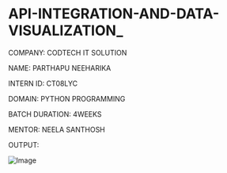 # API-INTEGRATION-AND-DATA-VISUALIZATION_

COMPANY: CODTECH IT SOLUTION

NAME: PARTHAPU NEEHARIKA

INTERN ID: CT08LYC

DOMAIN: PYTHON PROGRAMMING

BATCH DURATION: 4WEEKS

MENTOR: NEELA SANTHOSH

OUTPUT:

![Image](https://github.com/user-attachments/assets/8c5d407e-8bf0-4a6e-af47-5da5f7fa99eb)


